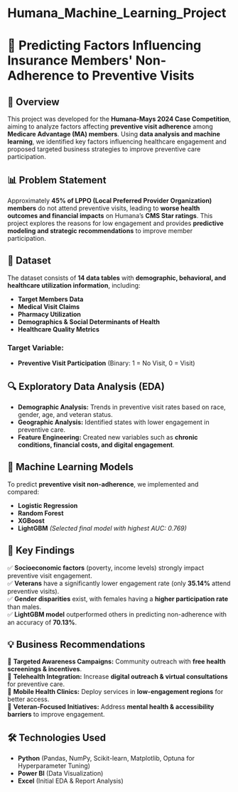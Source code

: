 # Humana_Machine_Learning_Project
# 🏥 Predicting Factors Influencing Insurance Members' Non-Adherence to Preventive Visits  

## 📌 Overview  
This project was developed for the **Humana-Mays 2024 Case Competition**, aiming to analyze factors affecting **preventive visit adherence** among **Medicare Advantage (MA) members**. Using **data analysis and machine learning**, we identified key factors influencing healthcare engagement and proposed targeted business strategies to improve preventive care participation.  

## 📊 Problem Statement  
Approximately **45% of LPPO (Local Preferred Provider Organization) members** do not attend preventive visits, leading to **worse health outcomes and financial impacts** on Humana’s **CMS Star ratings**. This project explores the reasons for low engagement and provides **predictive modeling and strategic recommendations** to improve member participation.  

## 📂 Dataset  
The dataset consists of **14 data tables** with **demographic, behavioral, and healthcare utilization information**, including:  
- **Target Members Data**  
- **Medical Visit Claims**  
- **Pharmacy Utilization**  
- **Demographics & Social Determinants of Health**  
- **Healthcare Quality Metrics**  

### **Target Variable:**  
- **Preventive Visit Participation** (Binary: 1 = No Visit, 0 = Visit)  

## 🔍 Exploratory Data Analysis (EDA)  
- **Demographic Analysis:** Trends in preventive visit rates based on race, gender, age, and veteran status.  
- **Geographic Analysis:** Identified states with lower engagement in preventive care.  
- **Feature Engineering:** Created new variables such as **chronic conditions, financial costs, and digital engagement**.  

## 🤖 Machine Learning Models  
To predict **preventive visit non-adherence**, we implemented and compared:  
- **Logistic Regression**  
- **Random Forest**  
- **XGBoost**  
- **LightGBM** *(Selected final model with highest AUC: 0.769)*  

## 🎯 Key Findings  
✅ **Socioeconomic factors** (poverty, income levels) strongly impact preventive visit engagement.  
✅ **Veterans** have a significantly lower engagement rate (only **35.14%** attend preventive visits).  
✅ **Gender disparities** exist, with females having a **higher participation rate** than males.  
✅ **LightGBM model** outperformed others in predicting non-adherence with an accuracy of **70.13%**.  

## 💡 Business Recommendations  
🔹 **Targeted Awareness Campaigns:** Community outreach with **free health screenings & incentives**.  
🔹 **Telehealth Integration:** Increase **digital outreach & virtual consultations** for preventive care.  
🔹 **Mobile Health Clinics:** Deploy services in **low-engagement regions** for better access.  
🔹 **Veteran-Focused Initiatives:** Address **mental health & accessibility barriers** to improve engagement.  

## 🛠 Technologies Used  
- **Python** (Pandas, NumPy, Scikit-learn, Matplotlib, Optuna for Hyperparameter Tuning)  
- **Power BI** (Data Visualization)  
- **Excel** (Initial EDA & Report Analysis)  
